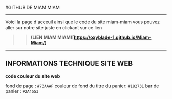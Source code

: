 #GITHUB DE MIAM MIAM

***

Voici la page d'acceuil ainsi que le code du site miam-miam
vous pouvez aller sur notre site juste en clickant sur ce lien

>> **(LIEN MIAM MIAM)[https://oxyblade-1.github.io/Miam-Miam/]**

***

## INFORMATIONS TECHNIQUE SITE WEB

__code couleur du site web__

fond de page : ```#73AAAF```
couleur de fond du titre du panier: ```#182731```
bar de panier : ```#2A4553```


